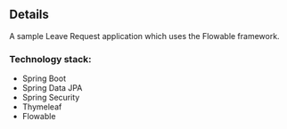 ## Details
A sample Leave Request application which uses the Flowable framework.

### Technology stack:
* Spring Boot
* Spring Data JPA
* Spring Security
* Thymeleaf
* Flowable